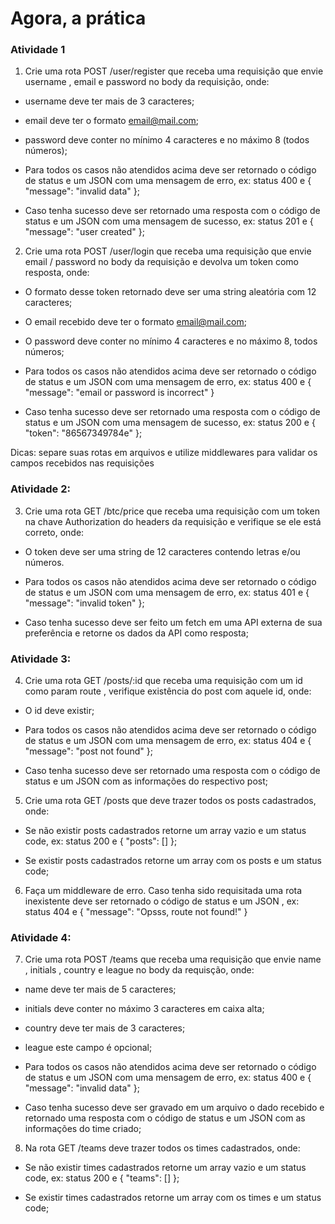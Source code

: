 # Agora, a prática

### Atividade 1

1. Crie uma rota POST /user/register que receba uma requisição que envie username , email e password no body da requisição, onde:

* username deve ter mais de 3 caracteres;

* email deve ter o formato email@mail.com;

* password deve conter no mínimo 4 caracteres e no máximo 8 (todos números);

* Para todos os casos não atendidos acima deve ser retornado o código de status e um JSON com uma mensagem de erro, ex: status 400 e { "message": "invalid data" };

* Caso tenha sucesso deve ser retornado uma resposta com o código de status e um JSON com uma mensagem de sucesso, ex: status 201 e { "message": "user created" };

2. Crie uma rota POST /user/login que receba uma requisição que envie email / password no body da requisição e devolva um token como resposta, onde:

* O formato desse token retornado deve ser uma string aleatória com 12 caracteres;

* O email recebido deve ter o formato email@mail.com;

* O password deve conter no mínimo 4 caracteres e no máximo 8, todos números;

* Para todos os casos não atendidos acima deve ser retornado o código de status e um JSON com uma mensagem de erro, ex: status 400 e { "message": "email or password is incorrect" }

* Caso tenha sucesso deve ser retornado uma resposta com o código de status e um JSON com uma mensagem de sucesso, ex: status 200 e { "token": "86567349784e" };

Dicas: separe suas rotas em arquivos e utilize middlewares para validar os campos recebidos nas requisições

### Atividade 2:

3. Crie uma rota GET /btc/price que receba uma requisição com um token na chave Authorization do headers da requisição e verifique se ele está correto, onde:

* O token deve ser uma string de 12 caracteres contendo letras e/ou números.

* Para todos os casos não atendidos acima deve ser retornado o código de status e um JSON com uma mensagem de erro, ex: status 401 e { "message": "invalid token" };

* Caso tenha sucesso deve ser feito um fetch em uma API externa de sua preferência e retorne os dados da API como resposta;

### Atividade 3:

4. Crie uma rota GET /posts/:id que receba uma requisição com um id como param route , verifique existência do post com aquele id, onde:

* O id deve existir;

* Para todos os casos não atendidos acima deve ser retornado o código de status e um JSON com uma mensagem de erro, ex: status 404 e { "message": "post not found" };

* Caso tenha sucesso deve ser retornado uma resposta com o código de status e um JSON com as informações do respectivo post;

5. Crie uma rota GET /posts que deve trazer todos os posts cadastrados, onde:

* Se não existir posts cadastrados retorne um array vazio e um status code, ex: status 200 e { "posts": [] };

* Se existir posts cadastrados retorne um array com os posts e um status code;

6. Faça um middleware de erro. Caso tenha sido requisitada uma rota inexistente deve ser retornado o código de status e um JSON , ex: status 404 e { "message": "Opsss, route not found!" }

### Atividade 4:

7. Crie uma rota POST /teams que receba uma requisição que envie name , initials , country e league no body da requisção, onde:

* name deve ter mais de 5 caracteres;

* initials deve conter no máximo 3 caracteres em caixa alta;

* country deve ter mais de 3 caracteres;

* league este campo é opcional;

* Para todos os casos não atendidos acima deve ser retornado o código de status e um JSON com uma mensagem de erro, ex: status 400 e { "message": "invalid data" };

* Caso tenha sucesso deve ser gravado em um arquivo o dado recebido e retornado uma resposta com o código de status e um JSON com as informações do time criado;

8. Na rota GET /teams deve trazer todos os times cadastrados, onde:

* Se não existir times cadastrados retorne um array vazio e um status code, ex: status 200 e { "teams": [] };

* Se existir times cadastrados retorne um array com os times e um status code;